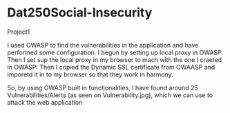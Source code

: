 # Dat250Social-Insecurity
Project1

I used OWASP to find the vulnerabilities in the application and have performed some configuration.
I begun by setting up local proxy in OWASP.
Then I set sup the local proxy in my browser to mach with the one I craeted in OWASP:
Then I copied the Dynamic SSL certificate from OWAASP and imporetd it in to my browser so that they work in harmony.

So, by using OWASP built in functionalities, I have found around 25 Vulnerabilities/Alerts (as seen on Vulnerability.jpg), which we can use to attack the web application


